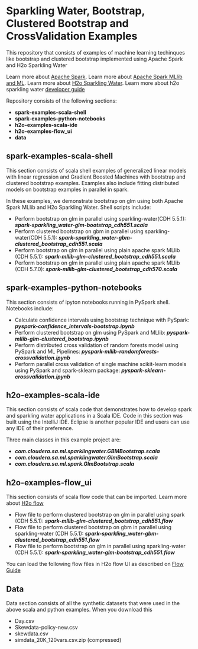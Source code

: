 Sparkling Water, Bootstrap, Clustered Bootstrap and CrossValidation Examples
=============================================================================

This repository that consists of examples of machine learning techinques like bootstrap and clustered bootstrap implemented using Apache Spark and H2o Sparkling Water

Learn more about [Apache Spark](http://spark.apache.org/docs/latest/). 
Learn more about [Apache Spark MLlib and ML](http://spark.apache.org/docs/latest/mllib-guide.html).
Learn more about [H2o Sparkling Water](http://www.h2o.ai/download/sparkling-water/spark15).
Learn more about h2o sparkling water [developer guide](https://github.com/h2oai/sparkling-water/blob/master/DEVEL.md)

Repository consists of the following sections:

- **spark-examples-scala-shell**
- **spark-examples-python-notebooks**
- **h2o-examples-scala-ide**
- **h2o-examples-flow_ui**
- **data**

## spark-examples-scala-shell

This section consists of scala shell examples of generalized linear models with linear regression and Gradient Boosted Machines with bootstrap and clustered bootstrap examples. Examples also include fitting distributed models on bootstrap examples in parallel in spark. 

In these examples, we demonstrate bootstrap on glm using both Apache Spark MLlib and H2o Sparkling Water. Shell scripts include:

* Perform bootstrap on glm in parallel using sparkling-water(CDH 5.5.1): ***spark-sparkling_water-glm-bootstrap_cdh551.scala***
* Perform clustered bootstrap on gbm in parallel using sparkling-water(CDH 5.5.1): ***spark-sparkling_water-gbm-clustered_bootstrap_cdh551.scala***
* Perform bootstrap on glm in parallel using plain apache spark MLlib (CDH 5.5.1): ***spark-mllib-glm-clustered_bootstrap_cdh551.scala***
* Perform bootstrap on glm in parallel using plain apache spark MLlib (CDH 5.7.0): ***spark-mllib-glm-clustered_bootstrap_cdh570.scala***


## spark-examples-python-notebooks

This section consists of ipyton notebooks running in PySpark shell. Notebooks include:

* Calculate confidence intervals using bootstrap technique with PySpark: ***pyspark-confidence_intervals-bootstrap.ipynb***
* Perform clustered bootstrap on glm using PySpark and MLlib: ***pyspark-mllib-glm-clustered_bootstrap.ipynb***
* Perform distributed cross validation of random forests model using PySpark and ML Pipelines: ***pyspark-mllib-randomforests-crossvalidation.ipynb***
* Perform parallel cross validation of single machine scikit-learn models using PySpark and spark-sklearn package: ***pyspark-sklearn-crossvalidation.ipynb***

## h2o-examples-scala-ide

This section consists of scala code that demonstrates how to develop spark and sparkling water applications in a Scala IDE. Code in this section was built using the IntelliJ IDE. Eclipse is another popular IDE and users can use any IDE of their preference.

Three main classes in this example project are:

* ***com.cloudera.sa.ml.sparklingwater.GBMBootstrap.scala***
* ***com.cloudera.sa.ml.sparklingwater.GlmBootstrap.scala***
* ***com.cloudera.sa.ml.spark.GlmBootstrap.scala***

## h2o-examples-flow_ui

This section consists of scala flow code that can be imported. Learn more about [H2o flow](http://www.h2o.ai/product/flow/)

* Flow file to perform clustered bootstrap on glm in parallel using spark (CDH 5.5.1): ***spark-mllib-glm-clustered_bootstrap_cdh551.flow***
* Flow file to perform clustered bootstrap on gbm in parallel using sparkling-water (CDH 5.5.1): ***spark-sparkling_water-gbm-clustered_bootstrap_cdh551.flow***
* Flow file to perform bootstrap on glm in parallel using sparkling-water (CDH 5.5.1): ***spark-sparkling_water-glm-bootstrap_cdh551.flow***

You can load the following flow files in H2o flow UI as described on [Flow Guide](http://h2o-release.s3.amazonaws.com/h2o/rel-turchin/3/docs-website/h2o-docs/index.html#%E2%80%A6%20Using%20Flows-Saving%20Flows-Loading%20Flows)

## Data

Data section consists of all the synthetic datasets that were used in the above scala and python examples. When you download this

* Day.csv 
* Skewdata-policy-new.csv
* skewdata.csv 
* simdata_20K_120vars.csv.zip (compressed)

